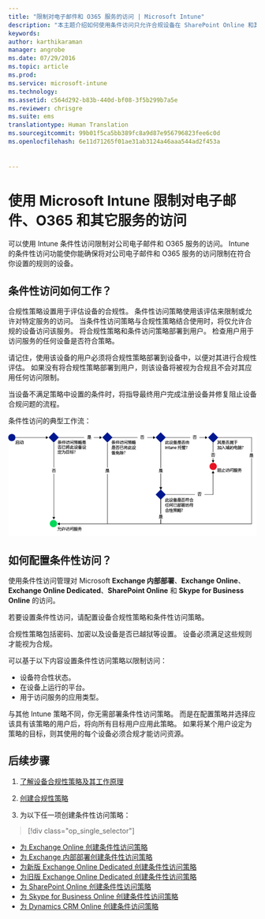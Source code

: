 ```yaml
---
title: "限制对电子邮件和 O365 服务的访问 | Microsoft Intune"
description: "本主题介绍如何使用条件访问只允许合规设备在 SharePoint Online 和其他服务上访问公司电子邮件和公司数据。"
keywords: 
author: karthikaraman
manager: angrobe
ms.date: 07/29/2016
ms.topic: article
ms.prod: 
ms.service: microsoft-intune
ms.technology: 
ms.assetid: c564d292-b83b-440d-bf08-3f5b299b7a5e
ms.reviewer: chrisgre
ms.suite: ems
translationtype: Human Translation
ms.sourcegitcommit: 99b01f5ca5bb389fc8a9d87e956796823fee6c0d
ms.openlocfilehash: 6e11d71265f01ae31ab3124a46aaa544ad2f453a


---
```


# 使用 Microsoft Intune 限制对电子邮件、O365 和其它服务的访问
可以使用 Intune 条件性访问限制对公司电子邮件和 O365 服务的访问。 Intune 的条件性访问功能使你能确保将对公司电子邮件和 O365 服务的访问限制在符合你设置的规则的设备。
## 条件性访问如何工作？
合规性策略设置用于评估设备的合规性。 条件性访问策略使用该评估来限制或允许对特定服务的访问。 当条件性访问策略与合规性策略结合使用时，将仅允许合规的设备访问该服务。 将合规性策略和条件访问策略部署到用户。 检查用户用于访问服务的任何设备是否符合策略。

请记住，使用该设备的用户必须将合规性策略部署到设备中，以便对其进行合规性评估。
如果没有将合规性策略部署到用户，则该设备将被视为合规且不会对其应用任何访问限制。

当设备不满足策略中设置的条件时，将指导最终用户完成注册设备并修复阻止设备合规问题的流程。

条件性访问的典型工作流：

![图示显示了用于确定允许还是阻止设备访问服务的决策点](../media/ConditionalAccess4.png)

## 如何配置条件性访问？
使用条件性访问管理对 Microsoft **Exchange 内部部署**、**Exchange Online**、**Exchange Online Dedicated**、**SharePoint Online** 和 **Skype for Business Online** 的访问。

若要设置条件性访问，请配置设备合规性策略和条件性访问策略。

合规性策略包括密码、加密以及设备是否已越狱等设置。 设备必须满足这些规则才能视为合规。

可以基于以下内容设置条件性访问策略以限制访问：
- 设备符合性状态。
- 在设备上运行的平台。
- 用于访问服务的应用类型。

与其他 Intune 策略不同，你无需部署条件性访问策略。 而是在配置策略并选择应该具有该策略的用户后，将向所有目标用户应用此策略。 如果将某个用户设定为策略的目标，则其使用的每个设备必须合规才能访问资源。


## 后续步骤
1. [了解设备合规性策略及其工作原理 ](introduction-to-device-compliance-policies-in-microsoft-intune.md)

2. [创建合规性策略](create-a-device-compliance-policy-in-microsoft-intune.md)

2.  为以下任一项创建条件性访问策略：
> [!div class="op_single_selector"]
  - [为 Exchange Online 创建条件性访问策略](restrict-access-to-exchange-online-with-microsoft-intune.md)
  - [为 Exchange 内部部署创建条件性访问策略](restrict-access-to-exchange-onpremises-with-microsoft-intune.md)
  - [为新版 Exchange Online Dedicated 创建条件性访问策略](restrict-access-to-exchange-online-with-microsoft-intune.md)
  - [为旧版 Exchange Online Dedicated 创建条件性访问策略](restrict-access-to-exchange-onpremises-with-microsoft-intune.md)
  - [为 SharePoint Online 创建条件性访问策略](restrict-access-to-sharepoint-online-with-microsoft-intune.md)
  - [为 Skype for Business Online 创建条件性访问策略](restrict-access-to-skype-for-business-online-with-microsoft-intune.md)
  - [为 Dynamics CRM Online 创建条件访问策略](restrict-access-to-dynamics-crm-online-with-microsoft-intune.md)



<!--HONumber=Sep16_HO3-->


